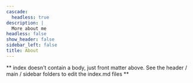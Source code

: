 ```yaml
---
cascade:
  headless: true
description: |
  More about me
headless: false
show_header: false
sidebar_left: false
title: About
---
```


** index doesn't contain a body, just front matter above.
See the header / main / sidebar folders to edit the index.md files **
